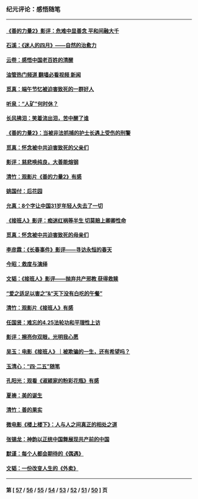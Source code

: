 ### 纪元评论：感悟随笔
---
#### [《善的力量2》影评：危难中显善念 平和间融大千](../../pages/nsc1035/n14028390.md?07080330) 
#### [石溪：《迷人的四月》——自然的治愈力](../../pages/nsc1035/n14027049.md?07080330) 
#### [云卷：感悟中国老百姓的清醒](../../pages/nsc1035/n14025152.md?07080330) 
#### [油管热门频道 翻墙必看视频 新闻](ok?07080330)
#### [觅真：端午节忆被迫害致死的一群好人](../../pages/nsc1035/n14020985.md?07080330) 
#### [听泉：“人矿”何时休？](../../pages/nsc1035/n14016609.md?07080330) 
#### [长风拂泪：笑着流出泪，苦中醒了谁](../../pages/nsc1035/n14016469.md?07080330) 
#### [《善的力量2》：当被非法抓捕的护士长遇上受伤的刑警](../../pages/nsc1035/n14015561.md?07080330) 
#### [觅真：怀念被中共迫害致死的父亲们](../../pages/nsc1035/n14014258.md?07080330) 
#### [影评：慈悲唤纯良，大善能熔钢](../../pages/nsc1035/n14010867.md?07080330) 
#### [清竹：观影片《善的力量2》有感](../../pages/nsc1035/n14010015.md?07080330) 
#### [姚国付：后花园](../../pages/nsc1035/n14005301.md?07080330) 
#### [允真：8个字让中国31岁年轻人失去了一切](../../pages/nsc1035/n13999093.md?07080330) 
#### [《接班人》影评：痴迷红祸等半生 切莫赔上卿卿性命](../../pages/nsc1035/n13998676.md?07080330) 
#### [觅真：怀念被中共迫害致死的母亲们](../../pages/nsc1035/n13997271.md?07080330) 
#### [李彦霖：《长春事件》影评——寻访永恒的春天](../../pages/nsc1035/n13995112.md?07080330) 
#### [今昭：救度与演绎](../../pages/nsc1035/n13992670.md?07080330) 
#### [文韬：《接班人》影评——抛弃共产邪教 获得救赎](../../pages/nsc1035/n13990160.md?07080330) 
#### [“爱之适足以害之”&“天下没有白吃的午餐”](../../pages/nsc1035/n13988391.md?07080330) 
#### [清竹：观影片《接班人》有感](../../pages/nsc1035/n13983561.md?07080330) 
#### [任国贤：难忘的4.25法轮功和平理性上访](../../pages/nsc1035/n13983482.md?07080330) 
#### [影评：擦亮你双眼，光明我心愿](../../pages/nsc1035/n13982333.md?07080330) 
#### [吴玉：电影《接班人》｜被欺骗的一生，还有希望吗？](../../pages/nsc1035/n13981972.md?07080330) 
#### [玉清心：“四·二五”随笔](../../pages/nsc1035/n13978628.md?07080330) 
#### [孔阳光：观看《淑颍家的粉彩花瓶》有感](../../pages/nsc1035/n13967929.md?07080330) 
#### [夏祷：美的诞生](../../pages/nsc1035/n13962321.md?07080330) 
#### [清竹：善的果实](../../pages/nsc1035/n13963980.md?07080330) 
#### [微电影《楼上楼下》：人与人之间真正的相处之道](../../pages/nsc1035/n13944319.md?07080330) 
#### [张锡龙：神韵以正统中国舞展现共产前的中国](../../pages/nsc1035/n13939727.md?07080330) 
#### [默谨：每个人都会期待的《偶遇》](../../pages/nsc1035/n13939091.md?07080330) 
#### [文韬：一份改变人生的《外卖》](../../pages/nsc1035/n13931822.md?07080330) 

---
#### 第 [ [57](./57.md?07080330) / [56](./56.md?07080330) / [55](./55.md?07080330) / [54](./54.md?07080330) / [53](./53.md?07080330) / [52](./52.md?07080330) / [51](./51.md?07080330) / [50](./50.md?07080330) ] 页
